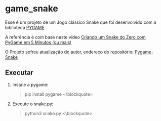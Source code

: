 # game_snake
Esse é um projeto de um Jogo clássico Snake que foi desenvolvido com a biblioteca <a href="https://www.pygame.org/news">PYGAME</a> .

A referência é com base neste vídeo <a href="https://www.youtube.com/watch?v=H4TXHI9BRCQ&t">Criando um Snake do Zero com PyGame em 5 Minutos (ou mais)</a>

O Projeto sofreu atualização do autor, endereço do repositório: <a href="https://github.com/filhoweuler/Pygame-Snake/tree/master">Pygame-Snake</a>

<h2>Executar</h2>
<ol>
 <li>Instale a pygame:  <blockquote>pip install pygame <\blockquote> </li>
  <li>Execute o snake.py: <blockquote>python3 snake.py <\blockquote> </li>
</ol>
